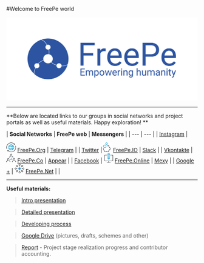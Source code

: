 #Welcome to FreePe world




![](../images/logo.png)


---

**Below are located links to our groups in social networks and project portals as well as useful materials. Happy exploration! **


| **Social Networks** | **FreePe web** | **Messengers** |
| --- | --- |
| [Instagram](https://www.instagram.com/thefreepe/) | <p class="freepe_endpoint"></p> ![](../images/worldwide.png)  [FreePe.Org](http://freepe.org/) | [Telegram](https://telegram.me/FreePe) |
| [Twitter](https://twitter.com/_freepe) |![](../images/piggy-bank.png) [FreePe.IO](http://freepe.io/) | [Slack](https://freepe.slack.com/messages/@freepe/) |
| [Vkontakte]( https://vk.com/freepe_org) | ![](../images/networking.png) [FreePe.Co](http://freepe.co/) | [Appear](https://appear.in/freepe) |
| [Facebook](https://www.facebook.com/FreePe-project-1705439936387017/)  | ![](../images/computer.png) [FreePe.Online](freepe.online) | [Mexy](http://temp.mexy.pro/#freepe) |
| [Google +](https://plus.google.com/106815883580854777966)  | ![](../images/ellipse.png) [FreePe.Net](http://freepe.net/) |  |




---


**Useful materials:**


> [Intro presentation](https://goo.gl/bxv33W)

> [Detailed presentation](https://prezi.com/dhz0yujgcdhv/freepe-freedom-4-people/)

> [Developing process](https://pintask.me/board/vPsfuf2sawcaDyt6b) 

> [Google Drive](https://drive.google.com/open?id=0B9mbBuJnN6tcdS1VSFQ5dEhOdkU) (pictures, drafts, schemes and other)

> [Report](https://goo.gl/ArDg5z)  - Project stage realization progress and contributor accounting.